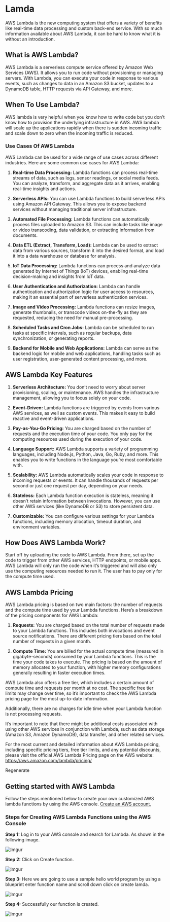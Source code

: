 <!DOCTYPE html>
<html>

<head>
  <meta charset="utf-8">
  <meta name="viewport" content="width=device-width, initial-scale=1.0">
  <title>Lamda</title>
  <link rel="stylesheet" href="https://stackedit.io/style.css" />
</head>

<body class="stackedit">
  <div class="stackedit__html"><h1 id="lamda">Lamda</h1>
<p>AWS Lambda is the new computing system that offers a variety of benefits like real-time data processing and custom back-end service. With so much information available about AWS Lambda, it can be hard to know what it is without an introduction.</p>
<h2 id="what-is-aws-lambda"><strong><strong>What is AWS Lambda?</strong></strong></h2>
<p>AWS Lambda is a serverless compute service offered by Amazon Web Services (AWS). It allows you to run code without provisioning or managing servers. With Lambda, you can execute your code in response to various events, such as changes to data in an Amazon S3 bucket, updates to a DynamoDB table, HTTP requests via API Gateway, and more.</p>
<h2 id="when-to-use-lambda">When To Use Lambda?</h2>
<p>AWS lambda is very helpful when you know how to write code but you don’t know how to provision the underlying infrastructure in AWS. AWS lambda will scale up the applications rapidly when there is sudden incoming traffic and scale down to zero when the incoming traffic is reduced.</p>
<h3 id="use-cases-of-aws-lambda">Use Cases Of AWS Lambda</h3>
<p>AWS Lambda can be used for a wide range of use cases across different industries. Here are some common use cases for AWS Lambda:</p>
<ol>
<li>
<p><strong>Real-time Data Processing:</strong> Lambda functions can process real-time streams of data, such as logs, sensor readings, or social media feeds. You can analyze, transform, and aggregate data as it arrives, enabling real-time insights and actions.</p>
</li>
<li>
<p><strong>Serverless APIs:</strong> You can use Lambda functions to build serverless APIs using Amazon API Gateway. This allows you to expose backend services without managing traditional server infrastructure.</p>
</li>
<li>
<p><strong>Automated File Processing:</strong> Lambda functions can automatically process files uploaded to Amazon S3. This can include tasks like image or video transcoding, data validation, or extracting information from documents.</p>
</li>
<li>
<p><strong>Data ETL (Extract, Transform, Load):</strong> Lambda can be used to extract data from various sources, transform it into the desired format, and load it into a data warehouse or database for analysis.</p>
</li>
<li>
<p><strong>IoT Data Processing:</strong> Lambda functions can process and analyze data generated by Internet of Things (IoT) devices, enabling real-time decision-making and insights from IoT data.</p>
</li>
<li>
<p><strong>User Authentication and Authorization:</strong> Lambda can handle authentication and authorization logic for user access to resources, making it an essential part of serverless authentication services.</p>
</li>
<li>
<p><strong>Image and Video Processing:</strong> Lambda functions can resize images, generate thumbnails, or transcode videos on-the-fly as they are requested, reducing the need for manual pre-processing.</p>
</li>
<li>
<p><strong>Scheduled Tasks and Cron Jobs:</strong> Lambda can be scheduled to run tasks at specific intervals, such as regular backups, data synchronization, or generating reports.</p>
</li>
<li>
<p><strong>Backend for Mobile and Web Applications:</strong> Lambda can serve as the backend logic for mobile and web applications, handling tasks such as user registration, user-generated content processing, and more.</p>
</li>
</ol>
<h2 id="aws-lambda-key-features">AWS Lambda Key Features</h2>
<ol>
<li>
<p><strong>Serverless Architecture:</strong> You don’t need to worry about server provisioning, scaling, or maintenance. AWS handles the infrastructure management, allowing you to focus solely on your code.</p>
</li>
<li>
<p><strong>Event-Driven:</strong> Lambda functions are triggered by events from various AWS services, as well as custom events. This makes it easy to build reactive and event-driven applications.</p>
</li>
<li>
<p><strong>Pay-as-You-Go Pricing:</strong> You are charged based on the number of requests and the execution time of your code. You only pay for the computing resources used during the execution of your code.</p>
</li>
<li>
<p><strong>Language Support:</strong> AWS Lambda supports a variety of programming languages, including Node.js, Python, Java, Go, Ruby, and more. This enables you to write functions in the language you’re most comfortable with.</p>
</li>
<li>
<p><strong>Scalability:</strong> AWS Lambda automatically scales your code in response to incoming requests or events. It can handle thousands of requests per second or just one request per day, depending on your needs.</p>
</li>
<li>
<p><strong>Stateless:</strong> Each Lambda function execution is stateless, meaning it doesn’t retain information between invocations. However, you can use other AWS services (like DynamoDB or S3) to store persistent data.</p>
</li>
<li>
<p><strong>Customizable:</strong> You can configure various settings for your Lambda functions, including memory allocation, timeout duration, and environment variables.</p>
</li>
</ol>
<h2 id="how-does-aws-lambda-work">How Does AWS Lambda Work?</h2>
<p>Start off by uploading the code to AWS Lambda. From there, set up the code to trigger from other AWS services, HTTP endpoints, or mobile apps. AWS Lambda will only run the code when it’s triggered and will also only use the computing resources needed to run it. The user has to pay only for the compute time used.</p>
<h2 id="aws-lambda-pricing">AWS Lambda Pricing</h2>
<p>AWS Lambda pricing is based on two main factors: the number of requests and the compute time used by your Lambda functions. Here’s a breakdown of the pricing components for AWS Lambda:</p>
<ol>
<li>
<p><strong>Requests:</strong> You are charged based on the total number of requests made to your Lambda functions. This includes both invocations and event source notifications. There are different pricing tiers based on the total number of requests in a given month.</p>
</li>
<li>
<p><strong>Compute Time:</strong> You are billed for the actual compute time (measured in gigabyte-seconds) consumed by your Lambda functions. This is the time your code takes to execute. The pricing is based on the amount of memory allocated to your function, with higher memory configurations generally resulting in faster execution times.</p>
</li>
</ol>
<p>AWS Lambda also offers a free tier, which includes a certain amount of compute time and requests per month at no cost. The specific free tier limits may change over time, so it’s important to check the AWS Lambda pricing page for the most up-to-date information.</p>
<p>Additionally, there are no charges for idle time when your Lambda function is not processing requests.</p>
<p>It’s important to note that there might be additional costs associated with using other AWS services in conjunction with Lambda, such as data storage (Amazon S3, Amazon DynamoDB), data transfer, and other related services.</p>
<p>For the most current and detailed information about AWS Lambda pricing, including specific pricing tiers, free tier limits, and any potential discounts, please visit the official AWS Lambda Pricing page on the AWS website: <a href="https://aws.amazon.com/lambda/pricing/">https://aws.amazon.com/lambda/pricing/</a></p>
<p>Regenerate</p>
<h2 id="getting-started-with-aws-lambda">Getting started with AWS Lambda</h2>
<p>Follow the steps mentioned below to create your own customized AWS lambda functions by using the AWS console. <a href="https://www.geeksforgeeks.org/amazon-web-services-setting-up-an-aws-account/">Create an AWS account.</a></p>
<h3 id="steps-for-creating-aws-lambda-functions-using-the-aws-console">Steps for Creating AWS Lambda Functions using the AWS Console</h3>
<p><strong><strong>Step 1:</strong></strong> Log in to your AWS console and search for Lambda. As shown in the following image.</p>
<p><img src="https://i.imgur.com/TwsnCC8.png" alt="Imgur"></p>
<p><strong><strong>Step 2:</strong></strong> Click on Create function.</p>
<p><img src="https://i.imgur.com/CnQHj35.png" alt="Imgur"></p>
<p><strong><strong>Step 3:</strong></strong> Here we are going to use a sample hello world program by using a blueprint enter function name and scroll down click on create lamda.</p>
<p><img src="https://i.imgur.com/Mck96Am.png" alt="Imgur"></p>
<p><strong><strong>Step 4:</strong></strong> Successfully our function is created.</p>
<p><img src="https://i.imgur.com/2hIZz9N.png" alt="Imgur"></p>
</div>
</body>

</html>
